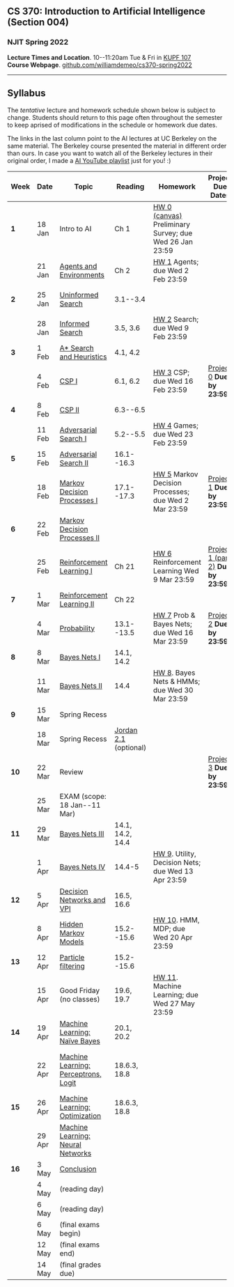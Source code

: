 ## CS 370: Introduction to Artificial Intelligence (Section 004)

### NJIT Spring 2022

**Lecture Times and Location**. 10--11:20am Tue & Fri in [KUPF 107][]  
**Course Webpage**. [github.com/williamdemeo/cs370-spring2022](https://github.com/williamdemeo/cs370-spring2022)

---

## Syllabus

The *tentative* lecture and homework schedule shown below is subject to change.  Students should return to this page often throughout the semester to keep aprised of modifications in the schedule or homework due dates.

The links in the last column point to the AI lectures at UC Berkeley on the same material.
The Berkeley course presented the material in different order than ours. In case you want to watch all of the Berkeley lectures in their original order, I made
a [AI YouTube playlist](https://youtube.com/playlist?list=PL5FJyaC2WsVndQJI9QtEhIMG2w8pYLN9u) just for you! :)



| **Week** | **Date** | **Topic**                         | **Reading**      | **Homework**                                               | **Project Due Dates**          | **UCB Videos**                  | **UCB Notes**  |
|----------|----------|-----------------------------------|------------------|------------------------------------------------------------|--------------------------------|---------------------------------|----------------|
| **1**    | 18 Jan   | Intro to AI                       | Ch 1             | [HW 0 (canvas)][] Preliminary Survey; due Wed 26 Jan 23:59 |                                | [Intro to AI (YouTube)][]       |                |
|          | 21 Jan   | [Agents and Environments][]       | Ch 2             | [HW 1][] Agents; due Wed 2 Feb 23:59                       |                                |                                 |                |
| **2**    | 25 Jan   | [Uninformed Search][]             | 3.1--3.4         |                                                            |                                | [Uninformed Search (YouTube)][] |                |
|          | 28 Jan   | [Informed Search][]               | 3.5, 3.6         | [HW 2][] Search; due Wed 9 Feb 23:59                       |                                | [Informed Search (YouTube)][]   |                |
| **3**    | 1 Feb    | [A* Search and Heuristics][]      | 4.1, 4.2         |                                                            |                                |                                 |                |
|          | 4 Feb    | [CSP I][]                         | 6.1, 6.2         | [HW 3][] CSP; due Wed 16 Feb 23:59                         | [Project 0][] **Due by 23:59** | [CSP I (YouTube)][]             | [Note 2][]     |
| **4**    | 8 Feb    | [CSP II][]                        | 6.3--6.5         |                                                            |                                | [CSP II (YouTube)][]            | [CSP applet][] |
|          | 11 Feb   | [Adversarial Search I][]          | 5.2--5.5         | [HW 4][] Games; due Wed 23 Feb 23:59                       |                                | [Game Trees I (YouTube)][]      | [Note 3][]     | 
| **5**    | 15 Feb   | [Adversarial Search II][]         | 16.1--16.3       |                                                            |                                | [Game Trees II (YouTube)][]     |                |
|          | 18 Feb   | [Markov Decision Processes I][]   | 17.1--17.3       | [HW 5][] Markov Decision Processes; due Wed 2 Mar 23:59    | [Project 1][] **Due by 23:59** | [MDP I (YouTube)][]             | [Note 4][]     |
| **6**    | 22 Feb   | [Markov Decision Processes II][]  |                  |                                                            |                                | [MDP II (YouTube)][]            |                |
|          | 25 Feb   | [Reinforcement Learning I][]      | Ch 21            | [HW 6][] Reinforcement Learning Wed 9 Mar 23:59           | [Project 1 (part 2)][] **Due by 23:59** | [RL I (YouTube)][]     | [Note 5][]     |
| **7**    | 1 Mar    | [Reinforcement Learning II][]     | Ch 22            |                                                            |                                | [RL II (YouTube)][]             |                |
|          | 4 Mar    | [Probability][]                   | 13.1--13.5       | [HW 7][] Prob & Bayes Nets; due Wed 16 Mar 23:59           | [Project 2][] **Due by 23:59** | [Probability (YouTube)][]       | [Note 6][]     |
| **8**    | 8 Mar    | [Bayes Nets I][]                   | 14.1, 14.2       |                                                            |                                | [Bayes Nets (YouTube)][]        |                |
|          | 11 Mar   | [Bayes Nets II][]                 | 14.4             | [HW 8][]. Bayes Nets & HMMs; due Wed 30 Mar 23:59          |                                | [BN: inference (YouTube)][]     | |
| **9**    | 15 Mar   | Spring Recess                     |                  |                                                            |                                |                                 | |
|          | 18 Mar   | Spring Recess                     |  [Jordan 2.1][]  (optional) |                                                 |                                |                                 | |
| **10**   | 22 Mar   | Review                            |                  |                                                            | [Project 3][] **Due by 23:59** |                                 | |
|          | 25 Mar   | EXAM (scope: 18 Jan--11 Mar)      |                  |                                                            |                                |                                 | |
| **11**   | 29 Mar   | [Bayes Nets III][]                | 14.1, 14.2, 14.4 |                                                            |                                |                                 | |
|          | 1 Apr    | [Bayes Nets IV][]                 | 14.4-5           | [HW 9][]. Utility, Decision Nets; due Wed 13 Apr 23:59     |                                | [BN: sampling (YouTube)][]      | |
| **12**   | 5 Apr    | [Decision Networks and VPI][]     | 16.5, 16.6       |                                                            |                                | [Decision Networks (YouTube)][] | [Note 7][] |
|          | 8 Apr    | [Hidden Markov Models][]          | 15.2--15.6       | [HW 10][]. HMM, MDP; due Wed 20 Apr 23:59                  |                                | [HMM (YouTube)][]               | [Note 8][]   |
| **13**   | 12 Apr   | [Particle filtering][]            | 15.2--15.6       |                                                            |                                |                                 |              |
|          | 15 Apr   | Good Friday (no classes)          | 19.6, 19.7       | [HW 11][]. Machine Learning; due Wed 27 May 23:59          |                                |                                 |              |
| **14**   | 19 Apr   | [Machine Learning: Naïve Bayes][] | 20.1, 20.2       |                                                            |                                | [ML: Naive Bayes (YouTube)][]   |  [Note 9][]  |
|          | 22 Apr   | [Machine Learning: Perceptrons, Logit][] | 18.6.3, 18.8 |                                                         |                                | [ML: Perceptrons, Logit (YouTube)][] |         |
| **15**   | 26 Apr   | [Machine Learning: Optimization][] | 18.6.3, 18.8    |                                                            |                                |                                 | [Note 10][]  |
|          | 29 Apr   | [Machine Learning: Neural Networks][] |              |                                                            |                                |                                 |              |
| **16**   | 3 May    | [Conclusion][]                    |                  |                                                            |                                |                              |   |
|          | 4 May    | (reading day)                     |                  |                                                            |                                |                       |
|          | 6 May    | (reading day)                     |                  |                                                            |                                |                       |
|          | 6 May    | (final exams begin)               |                  |                                                            |                                |                       |
|          | 12 May   | (final exams end)                 |                  |                                                            |                                |                       |
|          | 14 May   | (final grades due)                |                  |                                                            |                                |                       |




[Jordan 2.1]: https://github.com/williamdemeo/cs370-spring2022/tree/master/notes/Chapter2.pdf
[Project 0]: https://github.com/williamdemeo/cs370-spring2022/tree/master/projects/Project0
[Project 1]: https://github.com/williamdemeo/cs370-spring2022/tree/master/projects/Project1
[Project 1 (part 2)]: https://github.com/williamdemeo/cs370-spring2022/tree/master/projects/Project1
[Project 2]: https://github.com/williamdemeo/cs370-spring2022/tree/master/projects/Project2
[Project 3]: https://github.com/williamdemeo/cs370-spring2022/tree/master/projects/Project3
[Project 4]: https://github.com/williamdemeo/cs370-spring2022/tree/master/projects/Project4
[KUPF 107]: https://goo.gl/maps/GjhP3cjrMAJSzVFt5
[HW 0 (canvas)]: https://njit.instructure.com/courses/22602/quizzes
[HW 1]: https://www.gradescope.com/courses/361553
[HW 2]: https://www.gradescope.com/courses/361553
[HW 3]: https://www.gradescope.com/courses/361553
[HW 4]: https://www.gradescope.com/courses/361553
[HW 5]: https://www.gradescope.com/courses/361553
[HW 6]: https://www.gradescope.com/courses/361553
[HW 7]: https://www.gradescope.com/courses/361553
[HW 8]: https://www.gradescope.com/courses/361553
[HW 9]: https://www.gradescope.com/courses/361553
[HW 10]: https://www.gradescope.com/courses/361553
[HW 11]: https://www.gradescope.com/courses/361553



<!-- |          | 18 Feb   | Inference, Theorem Proving, DPLL | Ch 7             | [HW 5][] First-order logic; due Wed 2 Mar 23:59            | **Project 1 Due by 23:59** |                       | -->
<!-- | **6**    | 22 Feb   | First order logic I              | 8.1--8.4         |                                                              |                       |                       | -->
<!-- |          | 25 Feb   | FOL II and Probability           | 9.1--9.4         | [HW 6][] Prob & Bayes Nets; due Fri 11 Mar 23:59           | **Project 1 (part2) Due by 23:59** | [Probability][]       | -->
<!-- | **7**    | 1 Mar    | Probability & Bayes Nets         | Ch 12            |                                                              |                       |                       | -->
<!-- |          | 4 Mar    | EXAM (scope: 18 Jan--25 Feb)     |                  | [HW 7][]. Bayes Nets & HMMs; due Wed 30 Mar 23:59          |                       | [Bayes Nets][]        | -->
<!-- | **8**    | 8 Mar    | Bayes Nets (BN)                  | 13.1--13.3       |                                                              |                       |                       | -->
<!-- |          | 11 Mar   | BN: independence                 | 13.4             |                                                              |                       | [BN: independence][]  | -->
<!-- | **9**    | 15 Mar   | Spring Recess                    |                  |                                                              |                       |                       | -->
<!-- |          | 18 Mar   | Spring Recess                    |                  |                                                              |                       | [BN: inference][]     | -->
<!-- | **10**   | 22 Mar   | BN: inference, sampling          | 14.1--14.3       |                                                              |                       | [BN: sampling][]      | -->
<!-- |          | 25 Mar   | HMM, DBN                         | 14.4, 14.5       |                                                              |                       | [HMM][]               | -->
<!-- | **11**   | 29 Mar   | Prob Prog (time permitting)      | Ch 15            |                                                              |                       | [HMM Apps][]          | -->
<!-- |          | 1 Apr    | Decision Theory                  | 16.1--16.3       | [HW 8][]. Utility Theory & HMMs; due Wed 13 Apr 23:59      |                       | [Decision Networks][] | -->
<!-- | **12**   | 5 Apr    | Decision Networks                | 16.5--16.7       |                                                              |                       | [MDP I][]             | -->
<!-- |          | 8 Apr    | Markov Decision Procs            | 17.1, 17.2       | [HW 9][]. MDPs; due Wed 20 Apr 23:59                       |                       | [MDP II][]            | -->
<!-- | **13**   | 12 Apr   | ML: Naive Bayes                  | 19.1--19.4       |                                                              |                       | [ML: Naive Bayes][]   | -->
<!-- |          | 15 Apr   | Good Friday (no classes)         | 19.6, 19.7       | [HW 10][]. Machine Learning; due Wed 27 May 23:59          |                       | [ML: Decision Trees][] | -->
<!-- | **14**   | 19 Apr   | ML: Neural Nets                  | 19.9, 20.1, 20.2 |                                                              |                       | [ML: Neural Nets][]   | -->
<!-- |          | 22 Apr   | Deep Learning                    | 21.1--21.4       | [HW 11][]. Reinforcement Learning; due Wed 4 May             |                       | [RL I][]              | -->
<!-- | **15**   | 26 Apr   | Deep & Reinforcement Learning    | 21.5--21.7       |                                                              |                       | [RL II][]             | -->
<!-- |          | 29 Apr   | Reinforcement Learning           | 22.1--22.4       |                                                              |                       | [Robotics][]          | -->
<!-- | **16**   | 3 May    | Review (last class)              |                  |                                                              |                       |                       | -->
<!-- |          | 4 May    | (reading day)                    |                  |                                                              |                       |                       | -->
<!-- |          | 6 May    | (reading day)                    |                  |                                                              |                       |                       | -->
<!-- |          | 6 May    | (final exams begin)              |                  |                                                              |                       |                       | -->
<!-- |          | 12 May   | (final exams end)                |                  |                                                              |                       |                       | -->
<!-- |          | 14 May   | (final grades due)               |                  |                                                              |                       |                       | -->







[Intro to AI (YouTube)]: https://www.youtube.com/watch?v=16Dir4QqCUg
[Uninformed Search (YouTube)]: https://youtu.be/-Xx0QSFYfIQ
[Informed Search (YouTube)]: https://youtu.be/Mlwrx7hbKPs
[CSP I (YouTube)]: https://youtu.be/81z2ANjQcH4
[CSP II (YouTube)]: https://youtu.be/_DXf6oaknHw
[Game Trees I (YouTube)]: https://youtu.be/v6RgZBjc8og
[Game Trees II (YouTube)]: https://youtu.be/n3A29GEzC6g
[MDP I (YouTube)]: https://youtu.be/4LW3H_Jinr4
[MDP II (YouTube)]: https://youtu.be/ZToWj64rxvQ
[RL I (YouTube)]: https://youtu.be/TiXS7vROBEg
[RL II (YouTube)]: https://youtu.be/XafrqwHfBKE
[Probability (YouTube)]: https://youtu.be/sMNbLXsvRig
[Bayes Nets (YouTube)]: https://youtu.be/T4l6ltMMcec
[BN: independence (YouTube)]: https://youtu.be/FUnOdyZZAaE
[BN: inference (YouTube)]: https://youtu.be/A1hYXGAUdmU
[BN: sampling (YouTube)]: https://youtu.be/kGngCS-1kjU
[Decision Networks (YouTube)]: https://youtu.be/19sr7yKV56I
[HMM (YouTube)]: https://youtu.be/eCZLhZu_U1I
[HMM Apps (YouTube)]: https://youtu.be/pNam9hbwg4g
[ML: Naive Bayes (YouTube)]: https://youtu.be/1nOb0vwWkAE
[ML: Neural Nets (YouTube)]: https://youtu.be/LERtLI2h_nQ
[ML: Perceptrons and Logit (YouTube)]: https://www.youtube.com/watch?v=UNr9gHyOnWA
[ML: Decision Trees (YouTube)]: https://youtu.be/svW3I0cqfpw
[Robotics (YouTube)]: https://youtu.be/MxS1aYvYNNc

[Agents and Environments]: https://github.com/williamdemeo/cs370-spring2022/blob/master/lecture/CS370-Lec02-AgentsAndEnvironments.pptx
[Uninformed Search]: https://github.com/williamdemeo/cs370-spring2022/blob/master/lecture/CS370-Lec03-Search.pptx
[Informed Search]: https://github.com/williamdemeo/cs370-spring2022/blob/master/lecture/CS370-Lec04-InformedSearch.pptx
[A* Search and Heuristics]: https://github.com/williamdemeo/cs370-spring2022/blob/master/lecture/CS370-Lec05-AstarSearchAndHeuristics.pptx
[CSP I]: https://github.com/williamdemeo/cs370-spring2022/blob/master/lecture/CS370-Lec06-CSP-I.pptx 
[CSP II]: https://github.com/williamdemeo/cs370-spring2022/blob/master/lecture/CS370-Lec07-CSP-II.pptx
[Adversarial Search I]: https://github.com/williamdemeo/cs370-spring2022/blob/master/lecture/CS370-Lec08-AdversarialSearch-I.pptx
[Adversarial Search II]: https://github.com/williamdemeo/cs370-spring2022/blob/master/lecture/CS370-Lec09-AdversarialSearch-II.pptx
[Markov Decision Processes I]: https://github.com/williamdemeo/cs370-spring2022/blob/master/lecture/CS370-Lec10-MDP-I.pptx
[Markov Decision Processes II]: https://github.com/williamdemeo/cs370-spring2022/blob/master/lecture/CS370-Lec11-MDP-II.pptx
[Reinforcement Learning I]: https://github.com/williamdemeo/cs370-spring2022/blob/master/lecture/CS370-Lec12-RL-I.pptx
[Reinforcement Learning II]: https://github.com/williamdemeo/cs370-spring2022/blob/master/lecture/CS370-Lec13-RL-II.pptx
[Probability]: https://github.com/williamdemeo/cs370-spring2022/blob/master/lecture/CS370-Lec14-Probability.pptx
[Bayes Nets I]: https://github.com/williamdemeo/cs370-spring2022/blob/master/lecture/CS370-Lec15-BayesNets-I.pptx
[Bayes Nets II]: https://github.com/williamdemeo/cs370-spring2022/blob/master/lecture/CS370-Lec16-BayesNets-II.pptx
[Bayes Nets III]: https://github.com/williamdemeo/cs370-spring2022/blob/master/lecture/
[Bayes Nets IV]: https://github.com/williamdemeo/cs370-spring2022/blob/master/lecture/


[Decision Networks and VPI]: https://github.com/williamdemeo/cs370-spring2022/blob/master/lecture/
[Hidden Markov Models]: https://github.com/williamdemeo/cs370-spring2022/blob/master/lecture/
[Particle filtering]: https://github.com/williamdemeo/cs370-spring2022/blob/master/lecture/
[Machine Learning: Naïve Bayes]: https://github.com/williamdemeo/cs370-spring2022/blob/master/lecture/
[Machine Learning: Perceptrons and Logistic Regression]: https://github.com/williamdemeo/cs370-spring2022/blob/master/lecture/
[Machine Learning: Perceptrons, Logit]: https://github.com/williamdemeo/cs370-spring2022/blob/master/lecture/
[Machine Learning: Optimization]: https://github.com/williamdemeo/cs370-spring2022/blob/master/lecture/
[Machine Learning: Neural Networks]: https://github.com/williamdemeo/cs370-spring2022/blob/master/lecture/
[Advanced Applications: Games and Robotics]: https://www.dropbox.com/s/9rps3i3ad3noljn/fa21-lec24--games-and-robotics.pptx?dl=0
[Conclusion]: https://github.com/williamdemeo/cs370-spring2022/blob/master/lecture/

[Note 1]: https://inst.eecs.berkeley.edu/~cs188/fa21/assets/notes/fa20-note01.pdf
[Note 2]: https://inst.eecs.berkeley.edu/~cs188/fa21/assets/notes/note02.pdf">
<!-- [Note 2]: https://inst.eecs.berkeley.edu/~cs188/fa21/assets/notes/fa20-note02.pdf -->
[Note 3]: https://inst.eecs.berkeley.edu/~cs188/fa21/assets/notes/fa20-note03.pdf
[Note 4]: https://inst.eecs.berkeley.edu/~cs188/fa21/assets/notes/fa20-note04.pdf
[Note 5]: https://inst.eecs.berkeley.edu/~cs188/fa21/assets/notes/fa20-note05.pdf
[Note 6]: https://inst.eecs.berkeley.edu/~cs188/fa21/assets/notes/fa20-note06.pdf
[Note 7]: https://inst.eecs.berkeley.edu/~cs188/fa21/assets/notes/fa20-note07.pdf
[Note 8]: https://inst.eecs.berkeley.edu/~cs188/fa21/assets/notes/fa20-note08.pdf
[Note 9]: https://inst.eecs.berkeley.edu/~cs188/fa21/assets/notes/fa20-note09.pdf
[Note 10]: https://inst.eecs.berkeley.edu/~cs188/fa21/assets/notes/fa20-note10.pdf

[CSP applet]: https://inst.eecs.berkeley.edu/~cs188/fa21/assets/demos/csp/csp_demos.html
